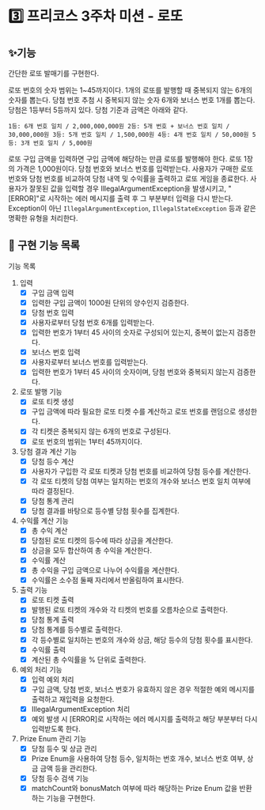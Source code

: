 # 3️⃣ 프리코스 3주차 미션 - 로또
## ✨기능
간단한 로또 발매기를 구현한다.

로또 번호의 숫자 범위는 1~45까지이다.
1개의 로또를 발행할 때 중복되지 않는 6개의 숫자를 뽑는다.
당첨 번호 추첨 시 중복되지 않는 숫자 6개와 보너스 번호 1개를 뽑는다.
당첨은 1등부터 5등까지 있다. 당첨 기준과 금액은 아래와 같다.

`
1등: 6개 번호 일치 / 2,000,000,000원
2등: 5개 번호 + 보너스 번호 일치 / 30,000,000원
3등: 5개 번호 일치 / 1,500,000원
4등: 4개 번호 일치 / 50,000원
5등: 3개 번호 일치 / 5,000원
`


로또 구입 금액을 입력하면 구입 금액에 해당하는 만큼 로또를 발행해야 한다.
로또 1장의 가격은 1,000원이다.
당첨 번호와 보너스 번호를 입력받는다.
사용자가 구매한 로또 번호와 당첨 번호를 비교하여 당첨 내역 및 수익률을 출력하고 로또 게임을 종료한다.
사용자가 잘못된 값을 입력할 경우 IllegalArgumentException을 발생시키고, "[ERROR]"로 시작하는 에러 메시지를 출력 후 그 부분부터 입력을 다시 받는다.
Exception이 아닌 `IllegalArgumentException`, `IllegalStateException` 등과 같은 명확한 유형을 처리한다.


## 🌟 구현 기능 목록
기능 목록
1. 입력
   - [x] 구입 금액 입력
   - [x] 입력한 구입 금액이 1000원 단위의 양수인지 검증한다.
   - [x] 당첨 번호 입력
   - [x] 사용자로부터 당첨 번호 6개를 입력받는다.
   - [x] 입력한 번호가 1부터 45 사이의 숫자로 구성되어 있는지, 중복이 없는지 검증한다.
   - [x] 보너스 번호 입력
   - [x] 사용자로부터 보너스 번호를 입력받는다.
   - [x] 입력한 번호가 1부터 45 사이의 숫자이며, 당첨 번호와 중복되지 않는지 검증한다.

2. 로또 발행 기능
   - [x] 로또 티켓 생성
   - [x] 구입 금액에 따라 필요한 로또 티켓 수를 계산하고 로또 번호를 랜덤으로 생성한다.
   - [x] 각 티켓은 중복되지 않는 6개의 번호로 구성된다.
   - [x] 로또 번호의 범위는 1부터 45까지이다.

3. 당첨 결과 계산 기능
   - [x] 당첨 등수 계산
   - [x] 사용자가 구입한 각 로또 티켓과 당첨 번호를 비교하여 당첨 등수를 계산한다.
   - [x] 각 로또 티켓의 당첨 여부는 일치하는 번호의 개수와 보너스 번호 일치 여부에 따라 결정된다.
   - [x] 당첨 통계 관리
   - [x] 당첨 결과를 바탕으로 등수별 당첨 횟수를 집계한다.

4. 수익률 계산 기능
   - [x] 총 수익 계산
   - [x] 당첨된 로또 티켓의 등수에 따라 상금을 계산한다.
   - [x] 상금을 모두 합산하여 총 수익을 계산한다.
   - [x] 수익률 계산
   - [x] 총 수익을 구입 금액으로 나누어 수익률을 계산한다.
   - [x] 수익률은 소수점 둘째 자리에서 반올림하여 표시한다.

5. 출력 기능
   - [x] 로또 티켓 출력
   - [x] 발행된 로또 티켓의 개수와 각 티켓의 번호를 오름차순으로 출력한다.
   - [x] 당첨 통계 출력
   - [x] 당첨 통계를 등수별로 출력한다.
   - [x] 각 등수별로 일치하는 번호의 개수와 상금, 해당 등수의 당첨 횟수를 표시한다.
   - [x] 수익률 출력
   - [x] 계산된 총 수익률을 % 단위로 출력한다.

6. 예외 처리 기능
   - [x] 입력 예외 처리
   - [x] 구입 금액, 당첨 번호, 보너스 번호가 유효하지 않은 경우 적절한 예외 메시지를 출력하고 재입력을 요청한다.
   - [x] IllegalArgumentException 처리
   - [x] 예외 발생 시 [ERROR]로 시작하는 에러 메시지를 출력하고 해당 부분부터 다시 입력받도록 한다.

7. Prize Enum 관리 기능
   - [x] 당첨 등수 및 상금 관리
   - [x] Prize Enum을 사용하여 당첨 등수, 일치하는 번호 개수, 보너스 번호 여부, 상금 금액 등을 관리한다.
   - [x] 당첨 등수 검색 기능
   - [x] matchCount와 bonusMatch 여부에 따라 해당하는 Prize Enum 값을 반환하는 기능을 구현한다.
